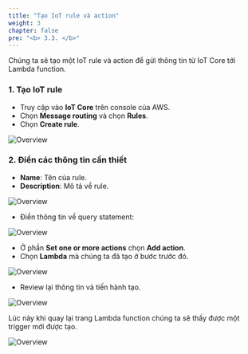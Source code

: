 ```yaml
---
title: "Tạo IoT rule và action"
weight: 3
chapter: false
pre: "<b> 3.3. </b>"
---
```


Chúng ta sẽ tạo một IoT rule và action để gửi thông tin từ IoT Core tới Lambda function.

### 1. Tạo IoT rule

- Truy cập vào **IoT Core** trên console của AWS.
- Chọn **Message routing** và chọn **Rules**.
- Chọn **Create rule**. 

![Overview](/images/40.png)


### 2. Điền các thông tin cần thiết

- **Name**: Tên của rule.
- **Description**: Mô tả về rule.

![Overview](/images/41.png)

- Điền thông tin về query statement:

![Overview](/images/42.png)

- Ở phần **Set one or more actions** chọn **Add action**.
- Chọn **Lambda** mà chúng ta đã tạo ở bước trước đó.

![Overview](/images/43.png)

- Review lại thông tin và tiến hành tạo.

![Overview](/images/44.png)

Lúc này khi quay lại trang Lambda function chúng ta sẽ thấy được một trigger mới được tạo.

![Overview](/images/45.png)

